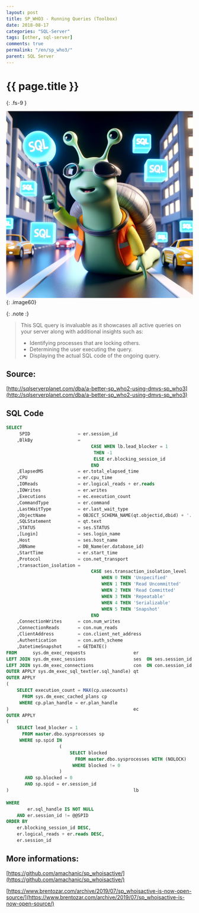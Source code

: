 ```yaml
---
layout: post
title: SP_WHO3 - Running Queries (Toolbox)
date: 2018-08-17
categories: "SQL-Server"
tags: [other, sql-server]
comments: true
permalink: "/en/sp_who3/"
parent: SQL Server
---
```

# {{ page.title }}
{: .fs-9 }

![Alt text](../../assets/2023/SPWHO3.png){: .image60}


{: .note :}
>This SQL query is invaluable as it showcases all active queries on your server along with additional insights such as:
>
>    - Identifying processes that are locking others.
>    - Determining the user executing the query.
>    - Displaying the actual SQL code of the ongoing query.






## Source:
[http://sqlserverplanet.com/dba/a-better-sp_who2-using-dmvs-sp_who3](http://sqlserverplanet.com/dba/a-better-sp_who2-using-dmvs-sp_who3)


## SQL Code
```sql
SELECT
     SPID                  = er.session_id
    ,BlkBy                 = 
                                CASE WHEN lb.lead_blocker = 1 
                                 THEN -1 
                                 ELSE er.blocking_session_id 
                                END
    ,ElapsedMS             = er.total_elapsed_time
    ,CPU                   = er.cpu_time
    ,IOReads               = er.logical_reads + er.reads
    ,IOWrites              = er.writes
    ,Executions            = ec.execution_count
    ,CommandType           = er.command
    ,LastWaitType          = er.last_wait_type
    ,ObjectName            = OBJECT_SCHEMA_NAME(qt.objectid,dbid) + '.' + OBJECT_NAME(qt.objectid, qt.dbid)
    ,SQLStatement          = qt.text
    ,STATUS                = ses.STATUS
    ,[Login]               = ses.login_name
    ,Host                  = ses.host_name
    ,DBName                = DB_Name(er.database_id)
    ,StartTime             = er.start_time
    ,Protocol              = con.net_transport
    ,transaction_isolation =
                                CASE ses.transaction_isolation_level
                                    WHEN 0 THEN 'Unspecified'
                                    WHEN 1 THEN 'Read Uncommitted'
                                    WHEN 2 THEN 'Read Committed'
                                    WHEN 3 THEN 'Repeatable'
                                    WHEN 4 THEN 'Serializable'
                                    WHEN 5 THEN 'Snapshot'
                                END
    ,ConnectionWrites      = con.num_writes
    ,ConnectionReads       = con.num_reads
    ,ClientAddress         = con.client_net_address
    ,Authentication        = con.auth_scheme
    ,DatetimeSnapshot      = GETDATE()
FROM      sys.dm_exec_requests                  er
LEFT JOIN sys.dm_exec_sessions                  ses  ON ses.session_id = er.session_id
LEFT JOIN sys.dm_exec_connections               con  ON con.session_id = ses.session_id
OUTER APPLY sys.dm_exec_sql_text(er.sql_handle) qt
OUTER APPLY
(
    SELECT execution_count = MAX(cp.usecounts)
      FROM sys.dm_exec_cached_plans cp
     WHERE cp.plan_handle = er.plan_handle
)                                               ec
OUTER APPLY 
( 
    SELECT lead_blocker = 1 
      FROM master.dbo.sysprocesses sp 
     WHERE sp.spid IN 
                    (
                        SELECT blocked 
                          FROM master.dbo.sysprocesses WITH (NOLOCK) 
                         WHERE blocked != 0
                    ) 
       AND sp.blocked = 0 
       AND sp.spid = er.session_id
)                                               lb 

WHERE 
        er.sql_handle IS NOT NULL
    AND er.session_id != @@SPID
ORDER BY
    er.blocking_session_id DESC,
    er.logical_reads + er.reads DESC,
    er.session_id
```


## More informations:

[https://github.com/amachanic/sp_whoisactive/](https://github.com/amachanic/sp_whoisactive/)

[https://www.brentozar.com/archive/2019/07/sp_whoisactive-is-now-open-source/](https://www.brentozar.com/archive/2019/07/sp_whoisactive-is-now-open-source/)

